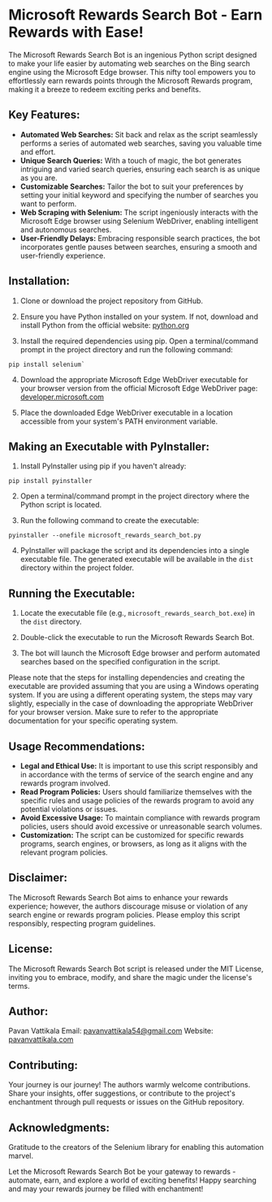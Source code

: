 # Microsoft Rewards Search Bot - Earn Rewards with Ease!

The Microsoft Rewards Search Bot is an ingenious Python script designed to make your life easier by automating web searches on the Bing search engine using the Microsoft Edge browser. This nifty tool empowers you to effortlessly earn rewards points through the Microsoft Rewards program, making it a breeze to redeem exciting perks and benefits.

## Key Features:
- **Automated Web Searches:** Sit back and relax as the script seamlessly performs a series of automated web searches, saving you valuable time and effort.
- **Unique Search Queries:** With a touch of magic, the bot generates intriguing and varied search queries, ensuring each search is as unique as you are.
- **Customizable Searches:** Tailor the bot to suit your preferences by setting your initial keyword and specifying the number of searches you want to perform.
- **Web Scraping with Selenium:** The script ingeniously interacts with the Microsoft Edge browser using Selenium WebDriver, enabling intelligent and autonomous searches.
- **User-Friendly Delays:** Embracing responsible search practices, the bot incorporates gentle pauses between searches, ensuring a smooth and user-friendly experience.

## Installation:

1. Clone or download the project repository from GitHub.

2. Ensure you have Python installed on your system. If not, download and install Python from the official website: [python.org](https://www.python.org/downloads/)

3. Install the required dependencies using pip. Open a terminal/command prompt in the project directory and run the following command:

```
pip install selenium` 
```
4.  Download the appropriate Microsoft Edge WebDriver executable for your browser version from the official Microsoft Edge WebDriver page: [developer.microsoft.com](https://developer.microsoft.com/en-us/microsoft-edge/tools/webdriver/)
    
5.  Place the downloaded Edge WebDriver executable in a location accessible from your system's PATH environment variable.
    

## Making an Executable with PyInstaller:

1.  Install PyInstaller using pip if you haven't already:
```
pip install pyinstaller
```

2.  Open a terminal/command prompt in the project directory where the Python script is located.
    
3.  Run the following command to create the executable:
```
pyinstaller --onefile microsoft_rewards_search_bot.py
```

4.  PyInstaller will package the script and its dependencies into a single executable file. The generated executable will be available in the `dist` directory within the project folder.

## Running the Executable:

1.  Locate the executable file (e.g., `microsoft_rewards_search_bot.exe`) in the `dist` directory.
    
2.  Double-click the executable to run the Microsoft Rewards Search Bot.
    
3.  The bot will launch the Microsoft Edge browser and perform automated searches based on the specified configuration in the script.
    

Please note that the steps for installing dependencies and creating the executable are provided assuming that you are using a Windows operating system. If you are using a different operating system, the steps may vary slightly, especially in the case of downloading the appropriate WebDriver for your browser version. Make sure to refer to the appropriate documentation for your specific operating system.

## Usage Recommendations:

-   **Legal and Ethical Use:** It is important to use this script responsibly and in accordance with the terms of service of the search engine and any rewards program involved.
-   **Read Program Policies:** Users should familiarize themselves with the specific rules and usage policies of the rewards program to avoid any potential violations or issues.
-   **Avoid Excessive Usage:** To maintain compliance with rewards program policies, users should avoid excessive or unreasonable search volumes.
-   **Customization:** The script can be customized for specific rewards programs, search engines, or browsers, as long as it aligns with the relevant program policies.

## Disclaimer:

The Microsoft Rewards Search Bot aims to enhance your rewards experience; however, the authors discourage misuse or violation of any search engine or rewards program policies. Please employ this script responsibly, respecting program guidelines.

## License:

The Microsoft Rewards Search Bot script is released under the MIT License, inviting you to embrace, modify, and share the magic under the license's terms.

## Author:

Pavan Vattikala Email: [pavanvattikala54@gmail.com](mailto:pavanvattikala54@gmail.com) Website: [pavanvattikala.com](https://www.pavanvattikala.com/)

## Contributing:

Your journey is our journey! The authors warmly welcome contributions. Share your insights, offer suggestions, or contribute to the project's enchantment through pull requests or issues on the GitHub repository.

## Acknowledgments:

Gratitude to the creators of the Selenium library for enabling this automation marvel.

Let the Microsoft Rewards Search Bot be your gateway to rewards - automate, earn, and explore a world of exciting benefits! Happy searching and may your rewards journey be filled with enchantment!
